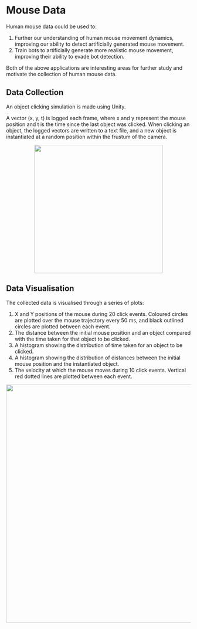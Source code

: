 # Mouse Data

Human mouse data could be used to:
1) Further our understanding of human mouse movement dynamics, improving our ability to detect artificially generated mouse movement.
2) Train bots to artificially generate more realistic mouse movement, improving their ability to evade bot detection.

Both of the above applications are interesting areas for further study and motivate the collection of human mouse data.

## Data Collection

An object clicking simulation is made using Unity. 

A vector (x, y, t) is logged each frame, where x and y represent the mouse position and t is the time since the last object was clicked. When clicking an object, the logged vectors are written to a text file, and a new object is instantiated at a random position within the frustum of the camera.

<p align="center">
  <img src="https://github.com/user-attachments/assets/a5599f3e-eb4d-4950-9263-62743e2d6e24" width="350" />
</p>

## Data Visualisation

The collected data is visualised through a series of plots: <br>
1) X and Y positions of the mouse during 20 click events. Coloured circles are plotted over the mouse trajectory every 50 ms, and black outlined circles are plotted between each event.
2) The distance between the initial mouse position and an object compared with the time taken for that object to be clicked.
3) A histogram showing the distribution of time taken for an object to be clicked.
4) A histogram showing the distribution of distances between the initial mouse position and the instantiated object.
5) The velocity at which the mouse moves during 10 click events. Vertical red dotted lines are plotted between each event.

<p align="center">
  <img src="https://github.com/user-attachments/assets/8866c8ea-bd4a-4dc1-9031-67d9af5f7534" width="650" />
</p>
